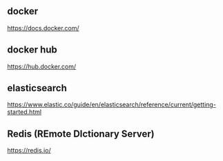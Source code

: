 ## docker
https://docs.docker.com/

## docker hub
https://hub.docker.com/

## elasticsearch
https://www.elastic.co/guide/en/elasticsearch/reference/current/getting-started.html

## Redis (REmote DIctionary Server)
https://redis.io/
